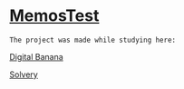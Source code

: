 # [MemosTest](https://varyamikh.github.io/MemosTest/)

```
The project was made while studying here:
```

[Digital Banana](https://digital-banana.ru)

[Solvery](https://solvery.io/)

